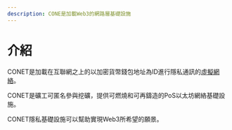 ```yaml
---
description: CONE是加載Web3的網路層基礎設施
---
```


# 介紹

CONET是加載在互聯網之上的以加密貨幣錢包地址為ID進行隱私通訊的[虛擬網絡](https://zh.wikipedia.org/zh-hant/%E8%99%9B%E6%93%AC%E7%A7%81%E4%BA%BA%E7%B6%B2%E8%B7%AF)。

CONET是礦工可匿名參與挖礦，提供可燃燒和可再鑄造的PoS以太坊網絡基礎設施。

CONET隱私基礎設施可以幫助實現Web3所希望的願景。

